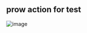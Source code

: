## prow action for test

![image](https://github.com/user-attachments/assets/e1c75aad-e171-48a0-85a5-2e538004f8f8)
